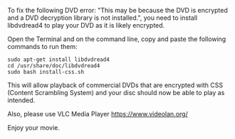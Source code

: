 To fix the following DVD error: "This may be because the DVD is encrypted and a DVD decryption library is not installed.", you need to install libdvdread4 to play your DVD as it is likely encrypted.

Open the Terminal and on the command line, copy and paste the following commands to run them:
```
sudo apt-get install libdvdread4
cd /usr/share/doc/libdvdread4
sudo bash install-css.sh
```
This will allow playback of commercial DVDs that are encrypted with CSS (Content Scrambling System) and your disc should now be able to play as intended.

Also, please use VLC Media Player https://www.videolan.org/

Enjoy your movie.